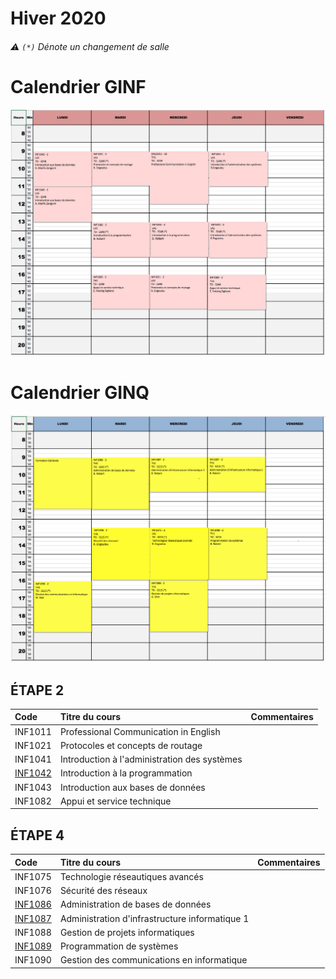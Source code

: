 # Hiver 2020

###### :warning: `(*)` Dénote un changement de salle

# Calendrier GINF
![image](GINF.png)


# Calendrier GINQ
![image](GINQ.png)


## ÉTAPE 2

|     Code	                                                     | Titre du cours                              | Commentaires|
|:---------------------------------------------------------------|:--------------------------------------------|:------------|
| INF1011                                                        | Professional Communication in English       |             |
| INF1021                                                        | Protocoles et concepts de routage           |             |
| INF1041                                                        | Introduction à l'administration des systèmes|             |
| [INF1042](https://github.com/CollegeBoreal/INF1042-202-20H-02) | Introduction à la programmation             |             |
| INF1043                                                        | Introduction aux bases de données           |             |
| INF1082                                                        | Appui et service technique                  |             |

## ÉTAPE 4

|     Code	                                                     | Titre du cours                               |Commentaires|
|:---------------------------------------------------------------|:----------------------------------------------|:----------|
| INF1075                                                        | Technologie réseautiques avancés              |           |
| INF1076                                                        | Sécurité des réseaux                          |           |
| [INF1086](https://github.com/CollegeBoreal/INF1086-200-20H-02) | Administration de bases de données            |           |
| [INF1087](https://github.com/CollegeBoreal/INF1087-200-20H-02) | Administration d'infrastructure informatique 1|           |
| INF1088                                                        | Gestion de projets informatiques              |           |
| [INF1089](https://github.com/CollegeBoreal/INF1089-200-20H-02) | Programmation de systèmes                     |           |
| INF1090                                                        | Gestion des communications en informatique    |           |



